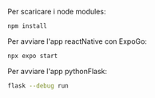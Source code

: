 Per scaricare i node modules:
```bash
npm install
```

Per avviare l'app reactNative con ExpoGo:
```bash
npx expo start
```

Per avviare l'app pythonFlask:
```bash
flask --debug run
```
